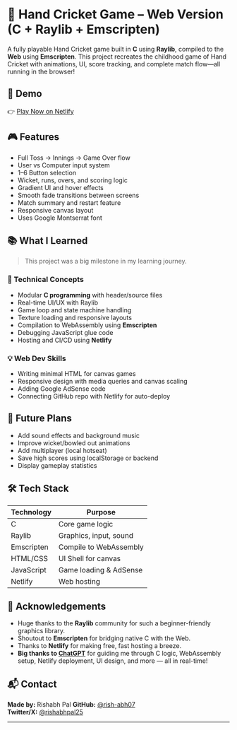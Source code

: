 
# 🏏 Hand Cricket Game – Web Version (C + Raylib + Emscripten)

A fully playable Hand Cricket game built in **C** using **Raylib**, compiled to the **Web** using **Emscripten**. This project recreates the childhood game of Hand Cricket with animations, UI, score tracking, and complete match flow—all running in the browser!

## 🚀 Demo
👉 [Play Now on Netlify](https://your-netlify-url.netlify.app)

## 🎮 Features
- Full Toss → Innings → Game Over flow
- User vs Computer input system
- 1–6 Button selection
- Wicket, runs, overs, and scoring logic
- Gradient UI and hover effects
- Smooth fade transitions between screens
- Match summary and restart feature
- Responsive canvas layout
- Uses Google Montserrat font

## 📚 What I Learned

> This project was a big milestone in my learning journey.

### 🔧 Technical Concepts
- Modular **C programming** with header/source files
- Real-time UI/UX with Raylib
- Game loop and state machine handling
- Texture loading and responsive layouts
- Compilation to WebAssembly using **Emscripten**
- Debugging JavaScript glue code
- Hosting and CI/CD using **Netlify**

### 💡 Web Dev Skills
- Writing minimal HTML for canvas games
- Responsive design with media queries and canvas scaling
- Adding Google AdSense code
- Connecting GitHub repo with Netlify for auto-deploy

## 🧠 Future Plans
- Add sound effects and background music
- Improve wicket/bowled out animations
- Add multiplayer (local hotseat)
- Save high scores using localStorage or backend
- Display gameplay statistics

## 🛠️ Tech Stack

| Technology | Purpose                     |
|------------|-----------------------------|
| C          | Core game logic             |
| Raylib     | Graphics, input, sound      |
| Emscripten | Compile to WebAssembly      |
| HTML/CSS   | UI Shell for canvas         |
| JavaScript | Game loading & AdSense      |
| Netlify    | Web hosting                 |


## 🙌 Acknowledgements

- Huge thanks to the **Raylib** community for such a beginner-friendly graphics library.
- Shoutout to **Emscripten** for bridging native C with the Web.
- Thanks to **Netlify** for making free, fast hosting a breeze.
- **Big thanks to [ChatGPT](https://chat.openai.com/)** for guiding me through C logic, WebAssembly setup, Netlify deployment, UI design, and more — all in real-time!

## 📬 Contact
**Made by:** Rishabh Pal 
**GitHub:** [@rish-abh07](https://github.com/rish-abh07)  
**Twitter/X:** [@rishabhpal25](https://x.com/rishabhpal25?t=L8FnRJGOxaXF8sbON4StyQ&s=09)

---




